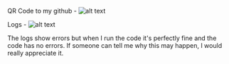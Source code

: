 QR Code to my github - ![alt text](https://cdn.discordapp.com/attachments/768341964323684352/1303605047334277190/Capture.PNG?ex=672c5c4f&is=672b0acf&hm=c459ec20d5086389bf135397b549b4e89c09ea42178fae6ec1f9757512740613&)

Logs - ![alt text](https://cdn.discordapp.com/attachments/768341964323684352/1303605047644520508/QRCode_20241106005753.png?ex=672c5c4f&is=672b0acf&hm=0807bb4f1a05a036408bd390811ad4b5280ac90b9e60e4903572590216361135&)

The logs show errors but when I run the code it's perfectly fine and the code has no errors. If someone can tell me why this may happen, I would really appreciate it.